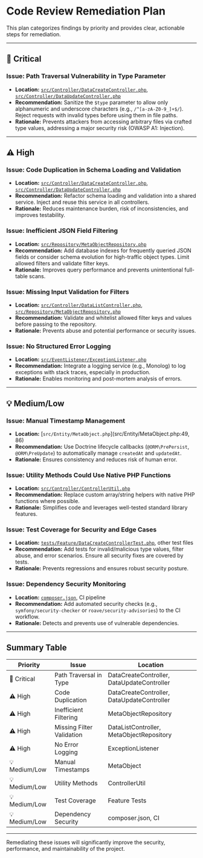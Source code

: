 # Code Review Remediation Plan

This plan categorizes findings by priority and provides clear, actionable steps for remediation.

---

## 🚨 Critical

### Issue: Path Traversal Vulnerability in Type Parameter
- **Location:** [`src/Controller/DataCreateController.php`](src/Controller/DataCreateController.php:26), [`src/Controller/DataUpdateController.php`](src/Controller/DataUpdateController.php:25)
- **Recommendation:** Sanitize the `$type` parameter to allow only alphanumeric and underscore characters (e.g., `/^[a-zA-Z0-9_]+$/`). Reject requests with invalid types before using them in file paths.
- **Rationale:** Prevents attackers from accessing arbitrary files via crafted type values, addressing a major security risk (OWASP A1: Injection).

---

## ⚠️ High

### Issue: Code Duplication in Schema Loading and Validation
- **Location:** [`src/Controller/DataCreateController.php`](src/Controller/DataCreateController.php:25-56), [`src/Controller/DataUpdateController.php`](src/Controller/DataUpdateController.php:24-56)
- **Recommendation:** Refactor schema loading and validation into a shared service. Inject and reuse this service in all controllers.
- **Rationale:** Reduces maintenance burden, risk of inconsistencies, and improves testability.

### Issue: Inefficient JSON Field Filtering
- **Location:** [`src/Repository/MetaObjectRepository.php`](src/Repository/MetaObjectRepository.php:49-62)
- **Recommendation:** Add database indexes for frequently queried JSON fields or consider schema evolution for high-traffic object types. Limit allowed filters and validate filter keys.
- **Rationale:** Improves query performance and prevents unintentional full-table scans.

### Issue: Missing Input Validation for Filters
- **Location:** [`src/Controller/DataListController.php`](src/Controller/DataListController.php:20-21), [`src/Repository/MetaObjectRepository.php`](src/Repository/MetaObjectRepository.php:49-62)
- **Recommendation:** Validate and whitelist allowed filter keys and values before passing to the repository.
- **Rationale:** Prevents abuse and potential performance or security issues.

### Issue: No Structured Error Logging
- **Location:** [`src/EventListener/ExceptionListener.php`](src/EventListener/ExceptionListener.php:18-58)
- **Recommendation:** Integrate a logging service (e.g., Monolog) to log exceptions with stack traces, especially in production.
- **Rationale:** Enables monitoring and post-mortem analysis of errors.

---

## 💡 Medium/Low

### Issue: Manual Timestamp Management
- **Location:** [`src/Entity/MetaObject.php`](src/Entity/MetaObject.php:49, 86)
- **Recommendation:** Use Doctrine lifecycle callbacks (`@ORM\PrePersist`, `@ORM\PreUpdate`) to automatically manage `createdAt` and `updatedAt`.
- **Rationale:** Ensures consistency and reduces risk of human error.

### Issue: Utility Methods Could Use Native PHP Functions
- **Location:** [`src/Controller/ControllerUtil.php`](src/Controller/ControllerUtil.php:11-56)
- **Recommendation:** Replace custom array/string helpers with native PHP functions where possible.
- **Rationale:** Simplifies code and leverages well-tested standard library features.

### Issue: Test Coverage for Security and Edge Cases
- **Location:** [`tests/Feature/DataCreateControllerTest.php`](tests/Feature/DataCreateControllerTest.php), other test files
- **Recommendation:** Add tests for invalid/malicious type values, filter abuse, and error scenarios. Ensure all security fixes are covered by tests.
- **Rationale:** Prevents regressions and ensures robust security posture.

### Issue: Dependency Security Monitoring
- **Location:** [`composer.json`](composer.json:1), CI pipeline
- **Recommendation:** Add automated security checks (e.g., `symfony/security-checker` or `roave/security-advisories`) to the CI workflow.
- **Rationale:** Detects and prevents use of vulnerable dependencies.

---

## Summary Table

| Priority | Issue | Location |
|----------|-------|----------|
| 🚨 Critical | Path Traversal in Type | DataCreateController, DataUpdateController |
| ⚠️ High | Code Duplication | DataCreateController, DataUpdateController |
| ⚠️ High | Inefficient Filtering | MetaObjectRepository |
| ⚠️ High | Missing Filter Validation | DataListController, MetaObjectRepository |
| ⚠️ High | No Error Logging | ExceptionListener |
| 💡 Medium/Low | Manual Timestamps | MetaObject |
| 💡 Medium/Low | Utility Methods | ControllerUtil |
| 💡 Medium/Low | Test Coverage | Feature Tests |
| 💡 Medium/Low | Dependency Security | composer.json, CI |

---

Remediating these issues will significantly improve the security, performance, and maintainability of the project.
